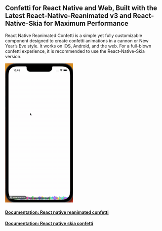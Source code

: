 <h2 align="left">Confetti for React Native and Web, Built with the Latest React-Native-Reanimated v3 and React-Native-Skia for Maximum Performance</h2>

React Native Reanimated Confetti is a simple yet fully customizable component designed to create confetti animations in a cannon or New Year’s Eve style. It works on iOS, Android, and the web. For a full-blown confetti experience, it is recommended to use the React-Native-Skia version.

<img width="220px" src="https://github.com/marcuzgabriel/react-native-reanimated-confetti/blob/main/packages/storybook/gifs/confetti.gif" />

<h4 align="left"><a href="https://github.com/marcuzgabriel/react-native-reanimated-confetti/tree/main/packages/reanimated">Documentation: React native reanimated confetti</a></h4>
<h4 align="left"><a href="https://github.com/marcuzgabriel/react-native-reanimated-confetti/tree/main/packages/skia">Documentation: React native skia confetti</a></h4>
